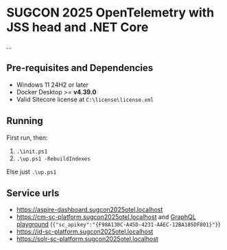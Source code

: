 # SUGCON 2025 OpenTelemetry with JSS head and .NET Core

...

<!--

TODO:

- powerpoint
    - hvad vil vi løse? composable, architecture, multiple components, sitecore stack
    - hvad er open telemetry
    - standardiseret, mange teknologier, ens koncepter
    - hvilke dele er der
      - No collector node, collector agent and collector gateway modes
    - SDK (dotnet-api, sc-platform) og zero-code (se solr)
    - Lightweight dev setup such as aspire dashboard
    - Production ready stacks such as signoz, grafana, cloud offerings such as SigNoz cloud, Application Insights, New Relic, Datadog
    - demo
        - show trace from traefik -> cm -> sql & solr
        - show trace from traefik -> jss -> dotnet api (/randomdadjokes) -> external api
        - show trace from traefik -> jss -> dotnet api (/sitecore) -> cm grapqh ql query/search -> sql/solr
        - show trace tags
        - show pipeline instrumentation
        - show sql instrumentation in Sitecore 10.4 (how the collector drops parent less spans)
        - show logs
        - show metrics
    - what did we see...
      - traces across applications and technologies
      - aspire dashboard (simple dev focused)
      - signoz
      - application insights (vercel)
    - metrics
      - other: grafana/tempo, new relic, data dog, etc.
      - application level
      - OS level
    - perspektiv
      - client instrumentation
      - cloud infrastructure
- JSS app
- drawings
- ....

-->

## Pre-requisites and Dependencies

- Windows 11 24H2 or later
- Docker Desktop >= **v4.39.0**
- Valid Sitecore license at `C:\license\license.xml`

## Running

First run, then:

1. `.\init.ps1`
1. `.\up.ps1 -RebuildIndexes`

Else just `.\up.ps1`

## Service urls

- <https://aspire-dashboard.sugcon2025otel.localhost>
- <https://cm-sc-platform.sugcon2025otel.localhost> and [GraphQL playground](https://cm-sc-platform.sugcon2025otel.localhost/sitecore/api/graph/edge/ide) (`{"sc_apikey":"{F98A130C-A45D-4231-AAEC-12BA185DF801}"}`)
- <https://id-sc-platform.sugcon2025otel.localhost>
- <https://solr-sc-platform.sugcon2025otel.localhost>
